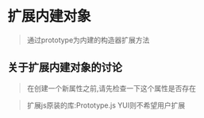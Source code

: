 # 扩展内建对象
>通过prototype为内建的构造器扩展方法

## 关于扩展内建对象的讨论
> 在创建一个新属性之前,请先检查一下这个属性是否存在

>扩展js原装的库:Prototype.js
>YUI则不希望用户扩展